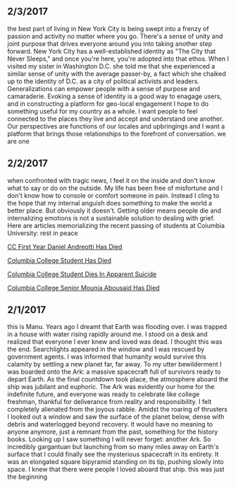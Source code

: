 ## 2/3/2017
the best part of living in New York City is being swept into a frenzy of passion and activity no matter where you go. There's a sense of unity and joint purpose that drives everyone around you into taking another step forward. New York City has a well-established identity as "The City that Never Sleeps," and once you're here, you're adopted into that ethos. When I visited my sister in Washington D.C. she told me that she experienced a similar sense of unity with the average passer-by, a fact which she chalked up to the identity of D.C. as a city of political activists and leaders. Generalizations can empower people with a sense of purpose and camaraderie. Evoking a sense of identity is a good way to enagage users, and in constructing a platform for geo-local engagement I hope to do something useful for my country as a whole. I want people to feel connected to the places they live and accept and understand one another. Our perspectives are functions of our locales and upbringings and I want a platform that brings those relationships to the forefront of conversation. we are one

## 2/2/2017
when confronted with tragic news, I feel it on the inside and don't know what to say or do on the outside. My life has been free of misfortune and I don't know how to console or comfort someone in pain. Instead I cling to the hope that my internal anguish does something to make the world a better place. But obviously it doesn't. Getting older means people die and internalizing emotions is not a sustainable solution to dealing with grief. Here are articles memorializing the recent passing of students at Columbia University: rest in peace 

[CC First Year Daniel Andreotti Has Died](http://columbiaspectator.com/news/2017/01/24/cc-first-year-daniel-andreotti-has-died)

[Columbia College Student Has Died](http://columbiaspectator.com/news/2017/01/23/columbia-college-student-has-died)

[Columbia College Student Dies In Apparent Suicide](http://columbiaspectator.com/news/2017/01/19/columbia-college-student-dies-apparent-suicide)

[Columbia College Senior Mounia Abousaid Has Died](http://columbiaspectator.com/news/2016/12/19/columbia-college-senior-mounia-abousaid-has-died)


## 2/1/2017
this is Manu. Years ago I dreamt that Earth was flooding over. I was trapped in a house with water rising rapidly around me. I stood on a desk and realized that everyone I ever knew and loved was dead. I thought this was the end. Searchlights appeared in the window and I was rescued by government agents. I was informed that humanity would survive this calamity by settling a new planet far, far away. To my utter bewilderment I was boarded onto the Ark: a massive spacecraft full of survivors ready to depart Earth. As the final countdown took place, the atmosphere aboard the ship was jubilant and euphoric. The Ark was evidently our home for the indefinite future, and everyone was ready to celebrate like college freshman, thankful for deliverance from reality and responsibility. I felt completely alienated from the joyous rabble. Amidst the roaring of thrusters I looked out a window and saw the surface of the planet below, dense with debris and waterlogged beyond recovery. It would have no meaning to anyone anymore, just a remnant from the past, something for the history books. Looking up I saw something I will never forget: another Ark. So incredibly gargantuan but launching from so many miles away on Earth's surface that I could finally see the mysterious spacecraft in its entirety. It was an elongated square bipyramid standing on its tip, pushing slowly into space. I knew that there were people I loved aboard that ship. this was just the beginning
